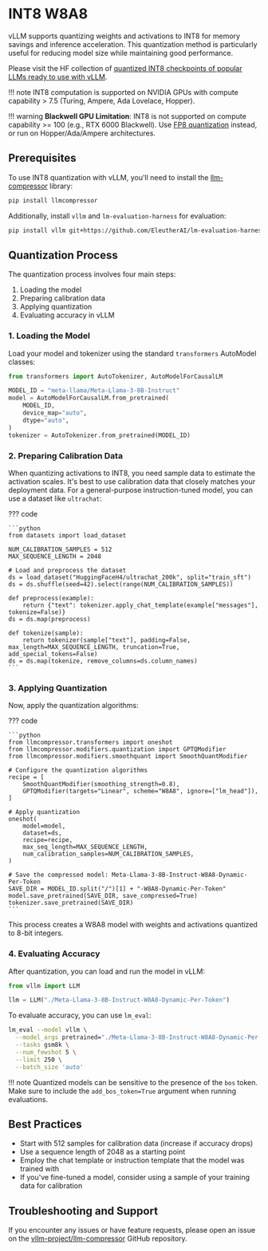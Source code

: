 # INT8 W8A8

vLLM supports quantizing weights and activations to INT8 for memory savings and inference acceleration.
This quantization method is particularly useful for reducing model size while maintaining good performance.

Please visit the HF collection of [quantized INT8 checkpoints of popular LLMs ready to use with vLLM](https://huggingface.co/collections/neuralmagic/int8-llms-for-vllm-668ec32c049dca0369816415).

!!! note
    INT8 computation is supported on NVIDIA GPUs with compute capability > 7.5 (Turing, Ampere, Ada Lovelace, Hopper).

!!! warning
    **Blackwell GPU Limitation**: INT8 is not supported on compute capability >= 100 (e.g., RTX 6000 Blackwell).
    Use [FP8 quantization](fp8.md) instead, or run on Hopper/Ada/Ampere architectures.

## Prerequisites

To use INT8 quantization with vLLM, you'll need to install the [llm-compressor](https://github.com/vllm-project/llm-compressor/) library:

```bash
pip install llmcompressor
```

Additionally, install `vllm` and `lm-evaluation-harness` for evaluation:

```bash
pip install vllm git+https://github.com/EleutherAI/lm-evaluation-harness.git@206b7722158f58c35b7ffcd53b035fdbdda5126d#egg=lm-eval[api]
```

## Quantization Process

The quantization process involves four main steps:

1. Loading the model
2. Preparing calibration data
3. Applying quantization
4. Evaluating accuracy in vLLM

### 1. Loading the Model

Load your model and tokenizer using the standard `transformers` AutoModel classes:

```python
from transformers import AutoTokenizer, AutoModelForCausalLM

MODEL_ID = "meta-llama/Meta-Llama-3-8B-Instruct"
model = AutoModelForCausalLM.from_pretrained(
    MODEL_ID,
    device_map="auto",
    dtype="auto",
)
tokenizer = AutoTokenizer.from_pretrained(MODEL_ID)
```

### 2. Preparing Calibration Data

When quantizing activations to INT8, you need sample data to estimate the activation scales.
It's best to use calibration data that closely matches your deployment data.
For a general-purpose instruction-tuned model, you can use a dataset like `ultrachat`:

??? code

    ```python
    from datasets import load_dataset

    NUM_CALIBRATION_SAMPLES = 512
    MAX_SEQUENCE_LENGTH = 2048

    # Load and preprocess the dataset
    ds = load_dataset("HuggingFaceH4/ultrachat_200k", split="train_sft")
    ds = ds.shuffle(seed=42).select(range(NUM_CALIBRATION_SAMPLES))

    def preprocess(example):
        return {"text": tokenizer.apply_chat_template(example["messages"], tokenize=False)}
    ds = ds.map(preprocess)

    def tokenize(sample):
        return tokenizer(sample["text"], padding=False, max_length=MAX_SEQUENCE_LENGTH, truncation=True, add_special_tokens=False)
    ds = ds.map(tokenize, remove_columns=ds.column_names)
    ```

</details>

### 3. Applying Quantization

Now, apply the quantization algorithms:

??? code

    ```python
    from llmcompressor.transformers import oneshot
    from llmcompressor.modifiers.quantization import GPTQModifier
    from llmcompressor.modifiers.smoothquant import SmoothQuantModifier

    # Configure the quantization algorithms
    recipe = [
        SmoothQuantModifier(smoothing_strength=0.8),
        GPTQModifier(targets="Linear", scheme="W8A8", ignore=["lm_head"]),
    ]

    # Apply quantization
    oneshot(
        model=model,
        dataset=ds,
        recipe=recipe,
        max_seq_length=MAX_SEQUENCE_LENGTH,
        num_calibration_samples=NUM_CALIBRATION_SAMPLES,
    )

    # Save the compressed model: Meta-Llama-3-8B-Instruct-W8A8-Dynamic-Per-Token
    SAVE_DIR = MODEL_ID.split("/")[1] + "-W8A8-Dynamic-Per-Token"
    model.save_pretrained(SAVE_DIR, save_compressed=True)
    tokenizer.save_pretrained(SAVE_DIR)
    ```

This process creates a W8A8 model with weights and activations quantized to 8-bit integers.

### 4. Evaluating Accuracy

After quantization, you can load and run the model in vLLM:

```python
from vllm import LLM

llm = LLM("./Meta-Llama-3-8B-Instruct-W8A8-Dynamic-Per-Token")
```

To evaluate accuracy, you can use `lm_eval`:

```bash
lm_eval --model vllm \
  --model_args pretrained="./Meta-Llama-3-8B-Instruct-W8A8-Dynamic-Per-Token",add_bos_token=true \
  --tasks gsm8k \
  --num_fewshot 5 \
  --limit 250 \
  --batch_size 'auto'
```

!!! note
    Quantized models can be sensitive to the presence of the `bos` token. Make sure to include the `add_bos_token=True` argument when running evaluations.

## Best Practices

- Start with 512 samples for calibration data (increase if accuracy drops)
- Use a sequence length of 2048 as a starting point
- Employ the chat template or instruction template that the model was trained with
- If you've fine-tuned a model, consider using a sample of your training data for calibration

## Troubleshooting and Support

If you encounter any issues or have feature requests, please open an issue on the [vllm-project/llm-compressor](https://github.com/vllm-project/llm-compressor/issues) GitHub repository.
